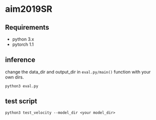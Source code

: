 # aim2019SR

## Requirements

* python 3.x
* pytorch 1.1 

## inference
 change the data_dir and output_dir in `eval.py/main()` function with your own dirs.
```shell
python3 eval.py
```

## test script

```shell
python3 test_velocity --model_dir <your model_dir>
```

